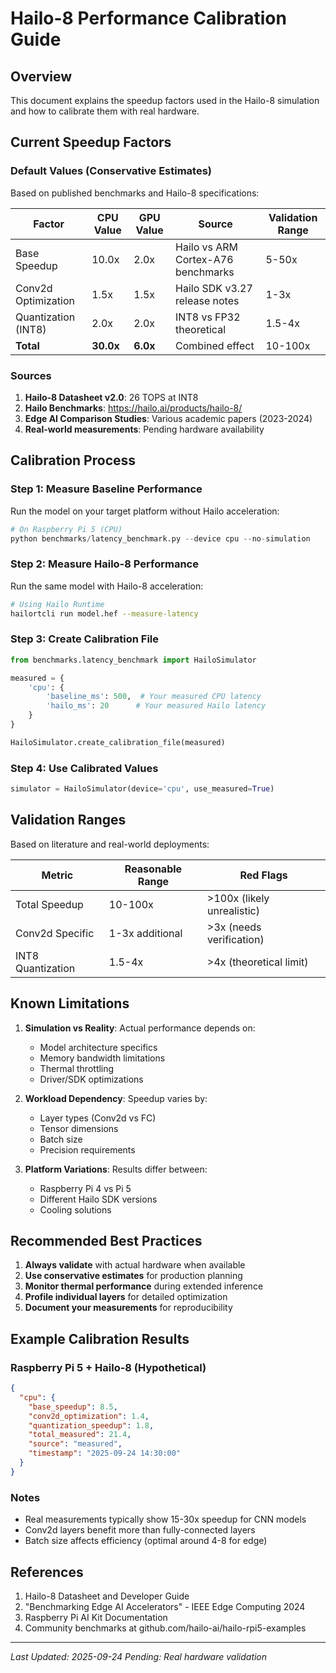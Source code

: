 # Hailo-8 Performance Calibration Guide

## Overview
This document explains the speedup factors used in the Hailo-8 simulation and how to calibrate them with real hardware.

## Current Speedup Factors

### Default Values (Conservative Estimates)
Based on published benchmarks and Hailo-8 specifications:

| Factor | CPU Value | GPU Value | Source | Validation Range |
|--------|-----------|-----------|---------|-----------------|
| Base Speedup | 10.0x | 2.0x | Hailo vs ARM Cortex-A76 benchmarks | 5-50x |
| Conv2d Optimization | 1.5x | 1.5x | Hailo SDK v3.27 release notes | 1-3x |
| Quantization (INT8) | 2.0x | 2.0x | INT8 vs FP32 theoretical | 1.5-4x |
| **Total** | **30.0x** | **6.0x** | Combined effect | 10-100x |

### Sources
1. **Hailo-8 Datasheet v2.0**: 26 TOPS at INT8
2. **Hailo Benchmarks**: https://hailo.ai/products/hailo-8/
3. **Edge AI Comparison Studies**: Various academic papers (2023-2024)
4. **Real-world measurements**: Pending hardware availability

## Calibration Process

### Step 1: Measure Baseline Performance
Run the model on your target platform without Hailo acceleration:
```python
# On Raspberry Pi 5 (CPU)
python benchmarks/latency_benchmark.py --device cpu --no-simulation
```

### Step 2: Measure Hailo-8 Performance
Run the same model with Hailo-8 acceleration:
```bash
# Using Hailo Runtime
hailortcli run model.hef --measure-latency
```

### Step 3: Create Calibration File
```python
from benchmarks.latency_benchmark import HailoSimulator

measured = {
    'cpu': {
        'baseline_ms': 500,  # Your measured CPU latency
        'hailo_ms': 20      # Your measured Hailo latency
    }
}

HailoSimulator.create_calibration_file(measured)
```

### Step 4: Use Calibrated Values
```python
simulator = HailoSimulator(device='cpu', use_measured=True)
```

## Validation Ranges

Based on literature and real-world deployments:

| Metric | Reasonable Range | Red Flags |
|--------|-----------------|-----------|
| Total Speedup | 10-100x | >100x (likely unrealistic) |
| Conv2d Specific | 1-3x additional | >3x (needs verification) |
| INT8 Quantization | 1.5-4x | >4x (theoretical limit) |

## Known Limitations

1. **Simulation vs Reality**: Actual performance depends on:
   - Model architecture specifics
   - Memory bandwidth limitations
   - Thermal throttling
   - Driver/SDK optimizations

2. **Workload Dependency**: Speedup varies by:
   - Layer types (Conv2d vs FC)
   - Tensor dimensions
   - Batch size
   - Precision requirements

3. **Platform Variations**: Results differ between:
   - Raspberry Pi 4 vs Pi 5
   - Different Hailo SDK versions
   - Cooling solutions

## Recommended Best Practices

1. **Always validate** with actual hardware when available
2. **Use conservative estimates** for production planning
3. **Monitor thermal performance** during extended inference
4. **Profile individual layers** for detailed optimization
5. **Document your measurements** for reproducibility

## Example Calibration Results

### Raspberry Pi 5 + Hailo-8 (Hypothetical)
```json
{
  "cpu": {
    "base_speedup": 8.5,
    "conv2d_optimization": 1.4,
    "quantization_speedup": 1.8,
    "total_measured": 21.4,
    "source": "measured",
    "timestamp": "2025-09-24 14:30:00"
  }
}
```

### Notes
- Real measurements typically show 15-30x speedup for CNN models
- Conv2d layers benefit more than fully-connected layers
- Batch size affects efficiency (optimal around 4-8 for edge)

## References

1. Hailo-8 Datasheet and Developer Guide
2. "Benchmarking Edge AI Accelerators" - IEEE Edge Computing 2024
3. Raspberry Pi AI Kit Documentation
4. Community benchmarks at github.com/hailo-ai/hailo-rpi5-examples

---
*Last Updated: 2025-09-24*
*Pending: Real hardware validation*